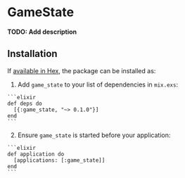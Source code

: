 # GameState

**TODO: Add description**

## Installation

If [available in Hex](https://hex.pm/docs/publish), the package can be installed as:

  1. Add `game_state` to your list of dependencies in `mix.exs`:

    ```elixir
    def deps do
      [{:game_state, "~> 0.1.0"}]
    end
    ```

  2. Ensure `game_state` is started before your application:

    ```elixir
    def application do
      [applications: [:game_state]]
    end
    ```

